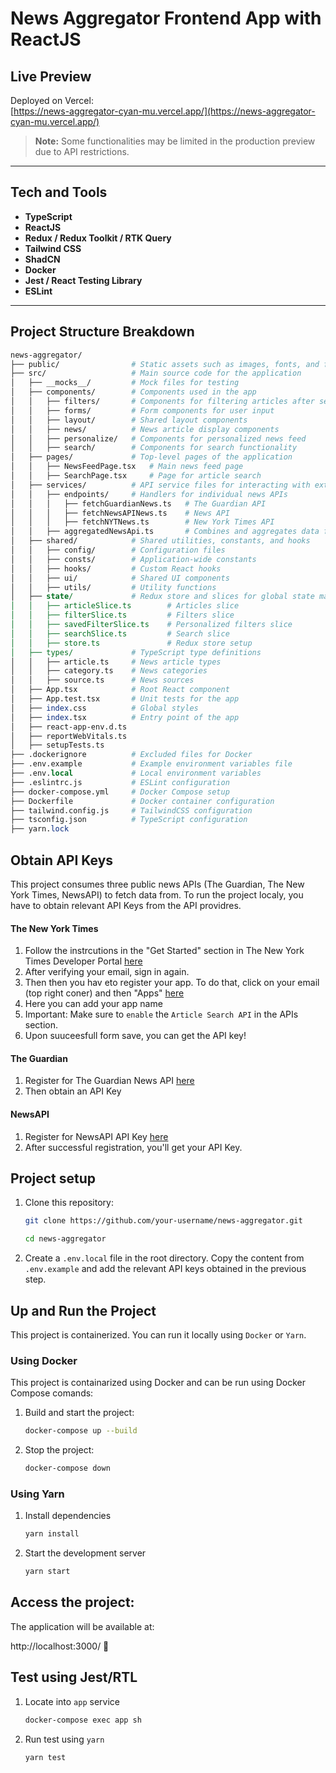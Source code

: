 # News Aggregator Frontend App with ReactJS

## Live Preview

Deployed on Vercel:  
[https://news-aggregator-cyan-mu.vercel.app/](https://news-aggregator-cyan-mu.vercel.app/)

> **Note:** Some functionalities may be limited in the production preview due to API restrictions.

---

## Tech and Tools

- **TypeScript**
- **ReactJS**
- **Redux / Redux Toolkit / RTK Query**
- **Tailwind CSS**
- **ShadCN**
- **Docker**
- **Jest / React Testing Library**
- **ESLint**

---

## Project Structure Breakdown

```pl
news-aggregator/
├── public/                # Static assets such as images, fonts, and favicon
├── src/                   # Main source code for the application
│   ├── __mocks__/         # Mock files for testing
│   ├── components/        # Components used in the app
│   │   ├── filters/       # Components for filtering articles after search
│   │   ├── forms/         # Form components for user input
│   │   ├── layout/        # Shared layout components
│   │   ├── news/          # News article display components
│   │   ├── personalize/   # Components for personalized news feed
│   │   ├── search/        # Components for search functionality
│   ├── pages/             # Top-level pages of the application
│   │   ├── NewsFeedPage.tsx   # Main news feed page
│   │   ├── SearchPage.tsx     # Page for article search
│   ├── services/          # API service files for interacting with external news sources
│   │   ├── endpoints/     # Handlers for individual news APIs
│   │   │   ├── fetchGuardianNews.ts   # The Guardian API
│   │   │   ├── fetchNewsAPINews.ts    # News API
│   │   │   ├── fetchNYTNews.ts        # New York Times API
│   │   ├── aggregatedNewsApi.ts       # Combines and aggregates data from all APIs
│   ├── shared/            # Shared utilities, constants, and hooks
│   │   ├── config/        # Configuration files
│   │   ├── consts/        # Application-wide constants
│   │   ├── hooks/         # Custom React hooks
│   │   ├── ui/            # Shared UI components
│   │   ├── utils/         # Utility functions
│   ├── state/             # Redux store and slices for global state management
│   │   ├── articleSlice.ts        # Articles slice
│   │   ├── filterSlice.ts         # Filters slice
│   │   ├── savedFilterSlice.ts    # Personalized filters slice
│   │   ├── searchSlice.ts         # Search slice
│   │   ├── store.ts               # Redux store setup
│   ├── types/             # TypeScript type definitions
│   │   ├── article.ts     # News article types
│   │   ├── category.ts    # News categories
│   │   ├── source.ts      # News sources
│   ├── App.tsx            # Root React component
│   ├── App.test.tsx       # Unit tests for the app
│   ├── index.css          # Global styles
│   ├── index.tsx          # Entry point of the app
│   ├── react-app-env.d.ts
│   ├── reportWebVitals.ts
│   ├── setupTests.ts
├── .dockerignore          # Excluded files for Docker
├── .env.example           # Example environment variables file
├── .env.local             # Local environment variables
├── .eslintrc.js           # ESLint configuration
├── docker-compose.yml     # Docker Compose setup
├── Dockerfile             # Docker container configuration
├── tailwind.config.js     # TailwindCSS configuration
├── tsconfig.json          # TypeScript configuration
├── yarn.lock
```

## Obtain API Keys

This project consumes three public news APIs (The Guardian, The New York Times, NewsAPI) to fetch data from. To run the project localy, you have to obtain relevant API Keys from the API providres.

#### The New York Times

1. Follow the instrcutions in the "Get Started" section in The New York Times Developer Portal [here](https://developer.nytimes.com/get-started)
2. After verifying your email, sign in again.
3. Then then you hav eto register your app. To do that, click on your email (top right coner) and then "Apps" [here](https://developer.nytimes.com/my-apps)
4. Here you can add your app name
5. Important: Make sure to `enable` the `Article Search API` in the APIs section.
6. Upon suuceesfull form save, you can get the API key!

#### The Guardian

1. Register for The Guardian News API [here](https://bonobo.capi.gutools.co.uk/register/developer)
2. Then obtain an API Key

#### NewsAPI

1. Register for NewsAPI API Key [here](https://newsapi.org/register)
2. After successful registration, you'll get your API Key.

## Project setup

1. Clone this repository:

   ```bash
   git clone https://github.com/your-username/news-aggregator.git

   cd news-aggregator
   ```

2. Create a `.env.local` file in the root directory. Copy the content from `.env.example` and add the relevant API keys obtained in the previous step.

## Up and Run the Project

This project is containerized. You can run it locally using `Docker` or `Yarn`.

### Using Docker

This project is containarized using Docker and can be run using Docker Compose comands:

1. Build and start the project:

   ```bash
   docker-compose up --build
   ```

2. Stop the project:

   ```bash
   docker-compose down
   ```

### Using Yarn

1. Install dependencies
   ```bash
   yarn install
   ```
2. Start the development server
   ```bash
   yarn start
   ```

## Access the project:

The application will be available at:

http://localhost:3000/ 🚀

## Test using Jest/RTL

1. Locate into `app` service
   ```bash
   docker-compose exec app sh
   ```
2. Run test using `yarn`
   ```bash
   yarn test
   ```
